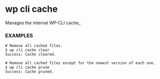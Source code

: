 # wp cli cache

Manages the internal WP-CLI cache,.

### EXAMPLES

    # Remove all cached files.
    $ wp cli cache clear
    Success: Cache cleared.

    # Remove all cached files except for the newest version of each one.
    $ wp cli cache prune
    Success: Cache pruned.




